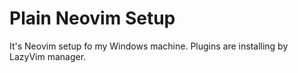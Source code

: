 # Plain Neovim Setup

It's Neovim setup fo my Windows machine.
Plugins are installing by LazyVim manager.
